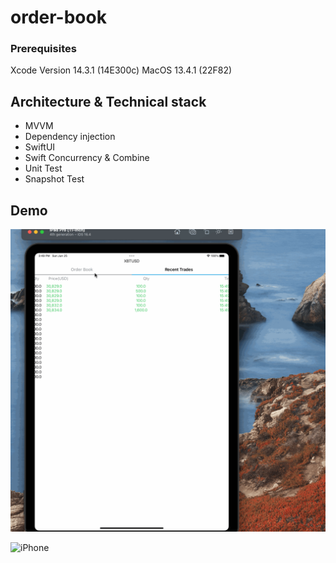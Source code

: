 # order-book

### Prerequisites

Xcode Version 14.3.1 (14E300c)
MacOS 13.4.1 (22F82)

## Architecture & Technical stack

- MVVM
- Dependency injection
- SwiftUI
- Swift Concurrency & Combine
- Unit Test
- Snapshot Test

## Demo

![iPad](./ipad.gif)

![iPhone](./iphone.gif)
